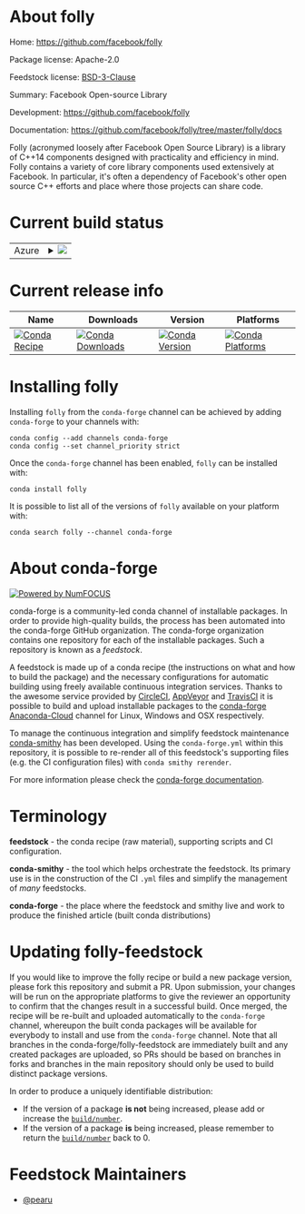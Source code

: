 About folly
===========

Home: https://github.com/facebook/folly

Package license: Apache-2.0

Feedstock license: [BSD-3-Clause](https://github.com/conda-forge/folly-feedstock/blob/master/LICENSE.txt)

Summary: Facebook Open-source Library

Development: https://github.com/facebook/folly

Documentation: https://github.com/facebook/folly/tree/master/folly/docs

Folly (acronymed loosely after Facebook Open Source Library) is a
library of C++14 components designed with practicality and
efficiency in mind. Folly contains a variety of core library
components used extensively at Facebook. In particular, it's often
a dependency of Facebook's other open source C++ efforts and place
where those projects can share code.


Current build status
====================


<table>
    
  <tr>
    <td>Azure</td>
    <td>
      <details>
        <summary>
          <a href="https://dev.azure.com/conda-forge/feedstock-builds/_build/latest?definitionId=13658&branchName=master">
            <img src="https://dev.azure.com/conda-forge/feedstock-builds/_apis/build/status/folly-feedstock?branchName=master">
          </a>
        </summary>
        <table>
          <thead><tr><th>Variant</th><th>Status</th></tr></thead>
          <tbody><tr>
              <td>linux_64_folly_build_extNoneopenssl1.1.1</td>
              <td>
                <a href="https://dev.azure.com/conda-forge/feedstock-builds/_build/latest?definitionId=13658&branchName=master">
                  <img src="https://dev.azure.com/conda-forge/feedstock-builds/_apis/build/status/folly-feedstock?branchName=master&jobName=linux&configuration=linux_64_folly_build_extNoneopenssl1.1.1" alt="variant">
                </a>
              </td>
            </tr><tr>
              <td>linux_64_folly_build_extNoneopenssl3</td>
              <td>
                <a href="https://dev.azure.com/conda-forge/feedstock-builds/_build/latest?definitionId=13658&branchName=master">
                  <img src="https://dev.azure.com/conda-forge/feedstock-builds/_apis/build/status/folly-feedstock?branchName=master&jobName=linux&configuration=linux_64_folly_build_extNoneopenssl3" alt="variant">
                </a>
              </td>
            </tr><tr>
              <td>linux_64_folly_build_extjemallocopenssl1.1.1</td>
              <td>
                <a href="https://dev.azure.com/conda-forge/feedstock-builds/_build/latest?definitionId=13658&branchName=master">
                  <img src="https://dev.azure.com/conda-forge/feedstock-builds/_apis/build/status/folly-feedstock?branchName=master&jobName=linux&configuration=linux_64_folly_build_extjemallocopenssl1.1.1" alt="variant">
                </a>
              </td>
            </tr><tr>
              <td>linux_64_folly_build_extjemallocopenssl3</td>
              <td>
                <a href="https://dev.azure.com/conda-forge/feedstock-builds/_build/latest?definitionId=13658&branchName=master">
                  <img src="https://dev.azure.com/conda-forge/feedstock-builds/_apis/build/status/folly-feedstock?branchName=master&jobName=linux&configuration=linux_64_folly_build_extjemallocopenssl3" alt="variant">
                </a>
              </td>
            </tr>
          </tbody>
        </table>
      </details>
    </td>
  </tr>
</table>

Current release info
====================

| Name | Downloads | Version | Platforms |
| --- | --- | --- | --- |
| [![Conda Recipe](https://img.shields.io/badge/recipe-folly-green.svg)](https://anaconda.org/conda-forge/folly) | [![Conda Downloads](https://img.shields.io/conda/dn/conda-forge/folly.svg)](https://anaconda.org/conda-forge/folly) | [![Conda Version](https://img.shields.io/conda/vn/conda-forge/folly.svg)](https://anaconda.org/conda-forge/folly) | [![Conda Platforms](https://img.shields.io/conda/pn/conda-forge/folly.svg)](https://anaconda.org/conda-forge/folly) |

Installing folly
================

Installing `folly` from the `conda-forge` channel can be achieved by adding `conda-forge` to your channels with:

```
conda config --add channels conda-forge
conda config --set channel_priority strict
```

Once the `conda-forge` channel has been enabled, `folly` can be installed with:

```
conda install folly
```

It is possible to list all of the versions of `folly` available on your platform with:

```
conda search folly --channel conda-forge
```


About conda-forge
=================

[![Powered by
NumFOCUS](https://img.shields.io/badge/powered%20by-NumFOCUS-orange.svg?style=flat&colorA=E1523D&colorB=007D8A)](https://numfocus.org)

conda-forge is a community-led conda channel of installable packages.
In order to provide high-quality builds, the process has been automated into the
conda-forge GitHub organization. The conda-forge organization contains one repository
for each of the installable packages. Such a repository is known as a *feedstock*.

A feedstock is made up of a conda recipe (the instructions on what and how to build
the package) and the necessary configurations for automatic building using freely
available continuous integration services. Thanks to the awesome service provided by
[CircleCI](https://circleci.com/), [AppVeyor](https://www.appveyor.com/)
and [TravisCI](https://travis-ci.com/) it is possible to build and upload installable
packages to the [conda-forge](https://anaconda.org/conda-forge)
[Anaconda-Cloud](https://anaconda.org/) channel for Linux, Windows and OSX respectively.

To manage the continuous integration and simplify feedstock maintenance
[conda-smithy](https://github.com/conda-forge/conda-smithy) has been developed.
Using the ``conda-forge.yml`` within this repository, it is possible to re-render all of
this feedstock's supporting files (e.g. the CI configuration files) with ``conda smithy rerender``.

For more information please check the [conda-forge documentation](https://conda-forge.org/docs/).

Terminology
===========

**feedstock** - the conda recipe (raw material), supporting scripts and CI configuration.

**conda-smithy** - the tool which helps orchestrate the feedstock.
                   Its primary use is in the construction of the CI ``.yml`` files
                   and simplify the management of *many* feedstocks.

**conda-forge** - the place where the feedstock and smithy live and work to
                  produce the finished article (built conda distributions)


Updating folly-feedstock
========================

If you would like to improve the folly recipe or build a new
package version, please fork this repository and submit a PR. Upon submission,
your changes will be run on the appropriate platforms to give the reviewer an
opportunity to confirm that the changes result in a successful build. Once
merged, the recipe will be re-built and uploaded automatically to the
`conda-forge` channel, whereupon the built conda packages will be available for
everybody to install and use from the `conda-forge` channel.
Note that all branches in the conda-forge/folly-feedstock are
immediately built and any created packages are uploaded, so PRs should be based
on branches in forks and branches in the main repository should only be used to
build distinct package versions.

In order to produce a uniquely identifiable distribution:
 * If the version of a package **is not** being increased, please add or increase
   the [``build/number``](https://docs.conda.io/projects/conda-build/en/latest/resources/define-metadata.html#build-number-and-string).
 * If the version of a package **is** being increased, please remember to return
   the [``build/number``](https://docs.conda.io/projects/conda-build/en/latest/resources/define-metadata.html#build-number-and-string)
   back to 0.

Feedstock Maintainers
=====================

* [@pearu](https://github.com/pearu/)

